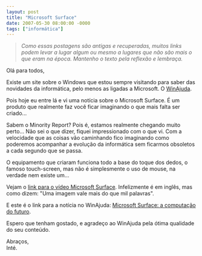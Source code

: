 ```yaml
---
layout: post
title: "Microsoft Surface"
date: 2007-05-30 08:00:00 -0000
tags: ["informática"]
---
```

>*Como essas postagens são antigas e recuperadas, muitos links podem levar a lugar algum ou mesmo a lugares que não são mais o que eram na época. Mantenho o texto pela reflexão e lembraça.*

Olá para todos,

Existe um site sobre o Windows que estou sempre visitando para saber das novidades da informática, pelo menos as ligadas a Microsoft. O <a href="http://www.winajuda.com.br/" class="linkum">WinAjuda</a>.

Pois hoje eu entre lá e vi uma notícia sobre o Microsoft Surface. É um produto que realmente faz você ficar imaginando o que mais falta ser criado...

Sabem o Minority Report? Pois é, estamos realmente chegando muito perto... Não sei o que dizer, fiquei impressionado com o que vi. Com a velocidade que as coisas vão caminhando fico imaginando como poderemos acompanhar a evolução da informática sem ficarmos obsoletos a cada segundo que se passa.

O equipamento que criaram funciona todo a base do toque dos dedos, o famoso touch-screen, mas não é simplesmente o uso de mouse, na verdade nem existe um...

Vejam o <a href="http://on10.net/Blogs/larry/first-look-microsoft-surfacing-computing/" class="linkum">link para o vídeo Microsoft Surface</a>. Infelizmente é em inglês, mas como dizem: "Uma imagem vale mais do que mil palavras".

E este é o link para a notícia no WinAjuda: <a href="http://www.winajuda.com/2007/05/30/noticias/microsoft-surface-a-computacao-do-futuro/" class="linkum">Microsoft Surface: a computação do futuro</a>.

Espero que tenham gostado, e agradeço ao WinAjuda pela ótima qualidade do seu conteúdo.

Abraços,  
Inté.